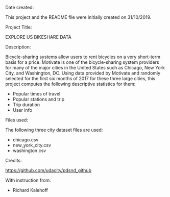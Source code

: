 Date created:

This project and the README file were initially created on 31/10/2019.

Project Title:

EXPLORE US BIKESHARE DATA

Description:

Bicycle-sharing systems allow users to rent bicycles on a very short-term basis for a price.  Motivate is one of the bicycle-sharing system providers for many of the major cities in the United States such as Chicago, New York City, and Washington, DC. Using data provided by Motivate and randomly selected for the first six months of 2017 for these three large cities, this project computes the following
descriptive statistics for them:

- Popular times of travel
- Popular stations and trip
- Trip duration
- User info

Files used:

The following three city dataset files are used:
- chicago.csv
- new_york_city.csv
- washington.csv

Credits:

https://github.com/udacity/pdsnd_github

With instruction from:
- Richard Kalehoff

